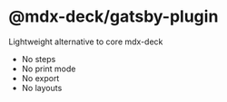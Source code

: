 
# @mdx-deck/gatsby-plugin

Lightweight alternative to core mdx-deck

- No steps
- No print mode
- No export
- No layouts
